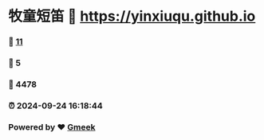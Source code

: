 # 牧童短笛 :link: https://yinxiuqu.github.io 
### :page_facing_up: [11](https://yinxiuqu.github.io/tag.html) 
### :speech_balloon: 5 
### :hibiscus: 4478 
### :alarm_clock: 2024-09-24 16:18:44 
### Powered by :heart: [Gmeek](https://github.com/Meekdai/Gmeek)
